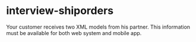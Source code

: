 # interview-shiporders
Your customer receives two XML models from his partner. This information must be available for both web system and mobile app.

